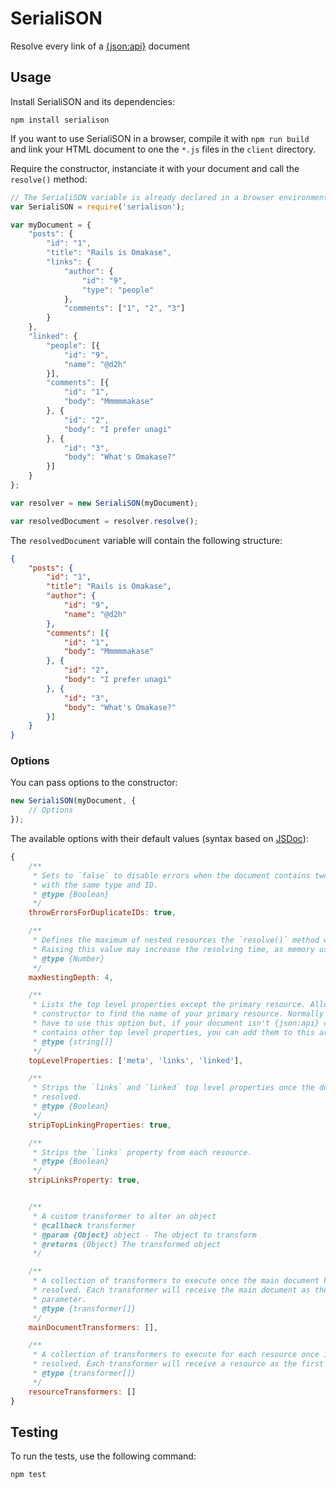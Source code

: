# SerialiSON

Resolve every link of a [{json:api}](http://jsonapi.org/) document

## Usage

Install SerialiSON and its dependencies:

```shell
npm install serialison
```

If you want to use SerialiSON in a browser, compile it with `npm run build` and link your HTML document to one the `*.js` files in the `client` directory.

Require the constructor, instanciate it with your document and call the `resolve()` method:

```js
// The SerialiSON variable is already declared in a browser environment
var SerialiSON = require('serialison');

var myDocument = {
    "posts": {
        "id": "1",
        "title": "Rails is Omakase",
        "links": {
            "author": {
                "id": "9",
                "type": "people"
            },
            "comments": ["1", "2", "3"]
        }
    },
    "linked": {
        "people": [{
            "id": "9",
            "name": "@d2h"
        }],
        "comments": [{
            "id": "1",
            "body": "Mmmmmakase"
        }, {
            "id": "2",
            "body": "I prefer unagi"
        }, {
            "id": "3",
            "body": "What's Omakase?"
        }]
    }
};

var resolver = new SerialiSON(myDocument);

var resolvedDocument = resolver.resolve();
```

The `resolvedDocument` variable will contain the following structure:

```json
{
    "posts": {
        "id": "1",
        "title": "Rails is Omakase",
        "author": {
            "id": "9",
            "name": "@d2h"
        },
        "comments": [{
            "id": "1",
            "body": "Mmmmmakase"
        }, {
            "id": "2",
            "body": "I prefer unagi"
        }, {
            "id": "3",
            "body": "What's Omakase?"
        }]
    }
}

```

### Options

You can pass options to the constructor:

```js
new SerialiSON(myDocument, {
    // Options
});
```

The available options with their default values (syntax based on [JSDoc](http://usejsdoc.org/index.html)):

```js
{
    /**
     * Sets to `false` to disable errors when the document contains two resources
     * with the same type and ID.
     * @type {Boolean}
     */
    throwErrorsForDuplicateIDs: true,

    /**
     * Defines the maximum of nested resources the `resolve()` method will process.
     * Raising this value may increase the resolving time, as memory usage.
     * @type {Number}
     */
    maxNestingDepth: 4,

    /**
     * Lists the top level properties except the primary resource. Allows the
     * constructor to find the name of your primary resource. Normally you shouldn't
     * have to use this option but, if your document isn't {json:api} compliant and
     * contains other top level properties, you can add them to this array.
     * @type {string[]}
     */
    topLevelProperties: ['meta', 'links', 'linked'],

    /**
     * Strips the `links` and `linked` top level properties once the document is
     * resolved.
     * @type {Boolean}
     */
    stripTopLinkingProperties: true,

    /**
     * Strips the `links` property from each resource.
     * @type {Boolean}
     */
    stripLinksProperty: true,


    /**
     * A custom transformer to alter an object
     * @callback transformer
     * @param {Object} object - The object to transform
     * @returns {Object} The transformed object
     */

    /**
     * A collection of transformers to execute once the main document has been
     * resolved. Each transformer will receive the main document as the first
     * parameter.
     * @type {transformer[]}
     */
    mainDocumentTransformers: [],

    /**
     * A collection of transformers to execute for each resource once it has been
     * resolved. Each transformer will receive a resource as the first parameter.
     * @type {transformer[]}
     */
    resourceTransformers: []
}
```

## Testing

To run the tests, use the following command:

```shell
npm test
```
